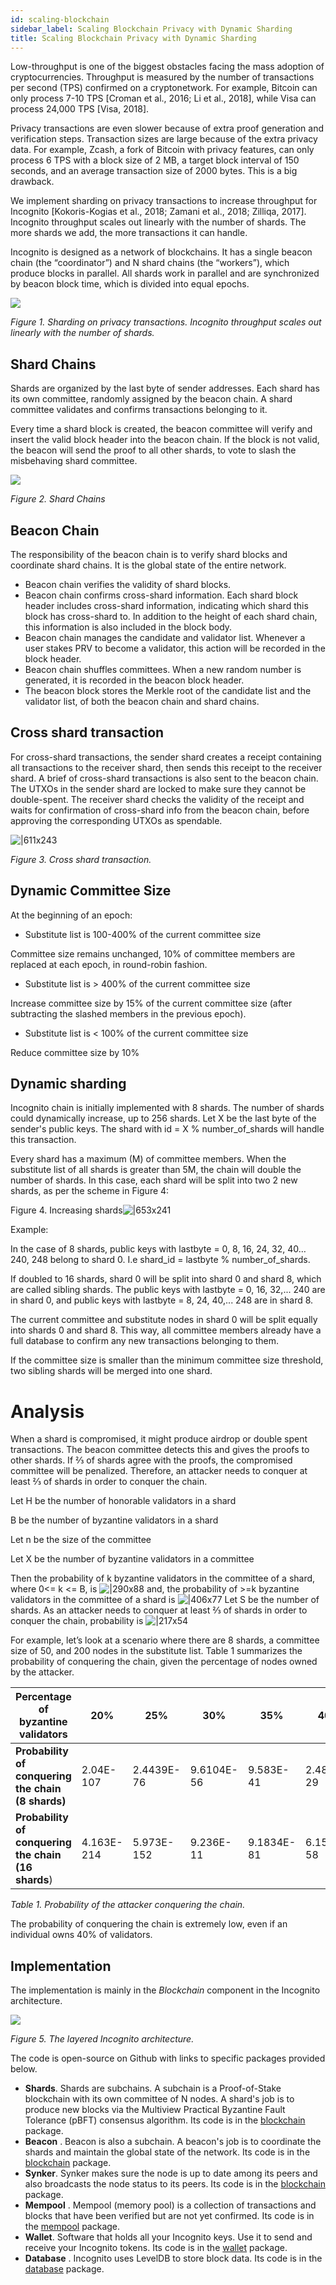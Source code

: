 ```yaml
---
id: scaling-blockchain
sidebar_label: Scaling Blockchain Privacy with Dynamic Sharding
title: Scaling Blockchain Privacy with Dynamic Sharding
---
```



Low-throughput is one of the biggest obstacles facing the mass adoption of cryptocurrencies. Throughput is measured by the number of transactions per second (TPS) confirmed on a cryptonetwork. For example, Bitcoin can only process 7-10 TPS [Croman et al., 2016; Li et al., 2018], while Visa can process 24,000 TPS [Visa, 2018].

Privacy transactions are even slower because of extra proof generation and verification steps. Transaction sizes are large because of the extra privacy data. For example, Zcash, a fork of Bitcoin with privacy features, can only process 6 TPS with a block size of 2 MB, a target block interval of 150 seconds, and an average transaction size of 2000 bytes. This is a big drawback.

We implement sharding on privacy transactions to increase throughput for Incognito [Kokoris-Kogias et al., 2018; Zamani et al., 2018; Zilliqa, 2017]. Incognito throughput scales out linearly with the number of shards. The more shards we add, the more transactions it can handle.

Incognito is designed as a network of blockchains. It has a single beacon chain (the “coordinator”) and N shard chains (the “workers”), which produce blocks in parallel. All shards work in parallel and are synchronized by beacon block time, which is divided into equal epochs.

![](https://we.incognito.org/uploads/default/original/1X/45b6122ba6a1272f12f9e9663c076e999234a75d.jpeg) 

*Figure 1. Sharding on privacy transactions. Incognito throughput scales out linearly with the number of shards.*

## Shard Chains

Shards are organized by the last byte of sender addresses. Each shard has its own committee, randomly assigned by the beacon chain. A shard committee validates and confirms transactions belonging to it.

Every time a shard block is created, the beacon committee will verify and insert the valid block header into the beacon chain. If the block is not valid, the beacon will send the proof to all other shards, to vote to slash the misbehaving shard committee.

![](https://we.incognito.org/uploads/default/original/1X/ba76e19c187dc623376c526849c20baf7785ec75.jpeg) 

*Figure 2. Shard Chains*

## Beacon Chain

The responsibility of the beacon chain is to verify shard blocks and coordinate shard chains. It is the global state of the entire network.

* Beacon chain verifies the validity of shard blocks.
* Beacon chain confirms cross-shard information. Each shard block header includes cross-shard information, indicating which shard this block has cross-shard to. In addition to the height of each shard chain, this information is also included in the block body.
* Beacon chain manages the candidate and validator list. Whenever a user stakes PRV to become a validator, this action will be recorded in the block header.
* Beacon chain shuffles committees. When a new random number is generated, it is recorded in the beacon block header.
* The beacon block stores the Merkle root of the candidate list and the validator list, of both the beacon chain and shard chains.

## Cross shard transaction

For cross-shard transactions, the sender shard creates a receipt containing all transactions to the receiver shard, then sends this receipt to the receiver shard. A brief of cross-shard transactions is also sent to the beacon chain. The UTXOs in the sender shard are locked to make sure they cannot be double-spent. The receiver shard checks the validity of the receipt and waits for confirmation of cross-shard info from the beacon chain, before approving the corresponding UTXOs as spendable.

![|611x243](https://lh4.googleusercontent.com/YjRFVQITvpmkhIpW_4KfRFccTaqS9Iig6qI-j8qT8vVS5xph_CWNHW4KSbgEBJ--C5epfcTN5Os7twEl32x2cBpSprYi4LBP_6K2GtaXHuS3ar3vY_KGBGLLi86hK4fuBVgUDFYq)

*Figure 3. Cross shard transaction.*

## Dynamic Committee Size

At the beginning of an epoch:

* Substitute list is 100-400% of the current committee size

Committee size remains unchanged, 10% of committee members are replaced at each epoch, in round-robin fashion.

* Substitute list is > 400% of the current committee size

Increase committee size by 15% of the current committee size (after subtracting the slashed members in the previous epoch).

* Substitute list is < 100% of the current committee size

Reduce committee size by 10%
## Dynamic sharding

Incognito chain is initially implemented with 8 shards. The number of shards could dynamically increase, up to 256 shards. Let X be the last byte of the sender's public keys. The shard with id = X % number_of_shards will handle this transaction.

Every shard has a maximum (M) of committee members. When the substitute list of all shards is greater than 5M, the chain will double the number of shards. In this case, each shard will be split into two 2 new shards, as per the scheme in Figure 4:

Figure 4. Increasing shards![|653x241](https://lh6.googleusercontent.com/yyS-wtwAHTuP_bYdgW6sxZr-q2ENwo-mhRzprz5QJDzKteZfq679SPfGxWxHSxqdaYLBHupBQFWaZWfWVKb_9CMZ312wKMXfTiYOYribTrHBTwlinpIDMo8lVv199xaKFOdALSeJ)

Example:

In the case of 8 shards, public keys with lastbyte = 0, 8, 16, 24, 32, 40… 240, 248 belong to shard 0. I.e shard_id = lastbyte % number_of_shards.

If doubled to 16 shards, shard 0 will be split into shard 0 and shard 8, which are called sibling shards. The public keys with lastbyte = 0, 16, 32,... 240 are in shard 0, and public keys with lastbyte = 8, 24, 40,... 248 are in shard 8.

The current committee and substitute nodes in shard 0 will be split equally into shards 0 and shard 8. This way, all committee members already have a full database to confirm any new transactions belonging to them.

If the committee size is smaller than the minimum committee size threshold, two sibling shards will be merged into one shard.

# Analysis

When a shard is compromised, it might produce airdrop or double spent transactions. The beacon committee detects this and gives the proofs to other shards. If ⅔ of shards agree with the proofs, the compromised committee will be penalized. Therefore, an attacker needs to conquer at least ⅔ of shards in order to conquer the chain.

Let H be the number of honorable validators in a shard

B be the number of byzantine validators in a shard

Let n be the size of the committee

Let X be the number of byzantine validators in a committee

Then the probability of k byzantine validators in the committee of a shard, where 0<= k <= B, is
![|290x88](https://lh5.googleusercontent.com/SLsDsh8AMrFr59WJavGDzT4ZsXmqaP56MUNc3kcV1DVeD0qDwjruShK0PL44UNvjYJnzPeRgeYST-3C7kIFNeK476S8fdhM4X2IH4WjlYp68Gwmq3Vtgyh0oMmHhGA-QO2HaohM5)
and, the probability of >=k byzantine validators in the committee of a shard is
![|406x77](https://lh5.googleusercontent.com/kiIbimWEtACp1TtZGJZWe7kFygp4kj_CYJrh1qX5_Batd2M6xp-clkDwP1MjCYcLhZMQB-vhFOsb1q0rmD_TMcqwWPZX8Yz3pEcWTInQk7P5y6ZrxUcM6M_zmZXvXiQdOoNPHNIX)
Let S be the number of shards. As an attacker needs to conquer at least ⅔ of shards in order to conquer the chain, probability is
![|217x54](https://lh4.googleusercontent.com/cZBqeWkGZaOYX1PBk-DOaGSxlDZJD1phQM-kN-Rc5wx_a-NqnHyamupL2ZzNpZ8d_M7zwSXV6YT1R1XBbhdiMyKjhatHi1T6qq2Phvfy2xg3WwG_ADurmZ2Isy_G-Yg0RDBSBC3J)

For example, let’s look at a scenario where there are 8 shards, a committee size of 50, and 200 nodes in the substitute list. Table 1 summarizes the probability of conquering the chain, given the percentage of nodes owned by the attacker.

|Percentage of byzantine validators|    20%|   25%|   30%|    35%|   40%|
| --- | --- | --- | --- | --- | --- |
|**Probability of conquering the chain (8 shards)**|2.04E-107| 2.4439E-76|9.6104E-56|9.583E-41|2.4814E-29|
|**Probability of conquering the chain (16 shards**)|4.163E-214|5.973E-152|9.236E-11|9.1834E-81|6.1575E-58|

*Table 1. Probability of the attacker conquering the chain.*

The probability of conquering the chain is extremely low, even if an individual owns 40% of validators.

## Implementation

The implementation is mainly in the *Blockchain* component in the Incognito architecture.  

![](https://we.incognito.org/uploads/default/original/1X/c71f04a76c6b78038a9e54b55fe9d670fbfd28d7.png) 

*Figure 5. The layered Incognito architecture.*

The code is open-source on Github with links to specific packages provided below.

* **Shards**. Shards are subchains. A subchain is a Proof-of-Stake blockchain with its own committee of N nodes. A shard's job is to produce new blocks via the Multiview Practical Byzantine Fault Tolerance (pBFT) consensus algorithm. Its code is in the [blockchain](https://github.com/incognitochain/incognito-chain/tree/master/blockchain) package.
* **Beacon** . Beacon is also a subchain. A beacon's job is to coordinate the shards and maintain the global state of the network. Its code is in the [blockchain](https://github.com/incognitochain/incognito-chain/tree/master/blockchain) package.
* **Synker**. Synker makes sure the node is up to date among its peers and also broadcasts the node status to its peers. Its code is in the [blockchain](https://github.com/incognitochain/incognito-chain/tree/master/blockchain) package.
* **Mempool** . Mempool (memory pool) is a collection of transactions and blocks that have been verified but are not yet confirmed. Its code is in the [mempool](https://github.com/incognitochain/incognito-chain/tree/master/mempool) package.
* **Wallet**. Software that holds all your Incognito keys. Use it to send and receive your Incognito tokens. Its code is in the [wallet](https://github.com/incognitochain/incognito-chain/tree/master/wallet) package.
* **Database** . Incognito uses LevelDB to store block data. Its code is in the [database](https://github.com/incognitochain/incognito-chain/tree/master/database) package.
